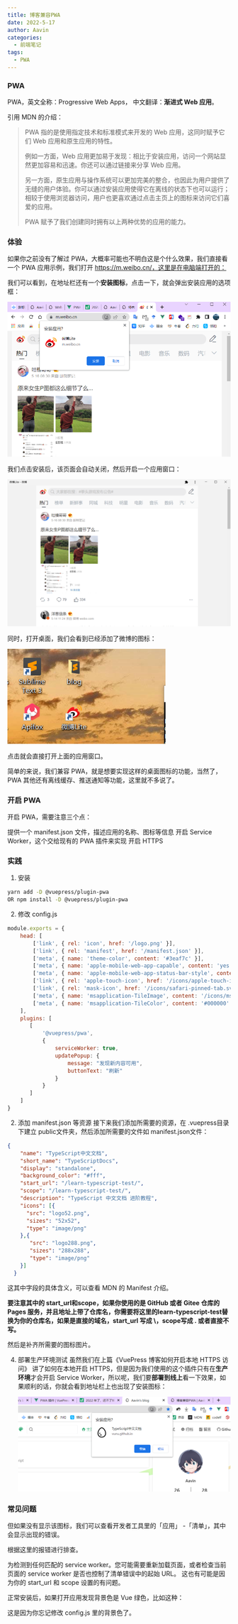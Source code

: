```yaml
---
title: 博客兼容PWA
date: 2022-5-17
author: Aavin
categories:
  - 前端笔记
tags:
  - PWA
---
```

### PWA

PWA，英文全称：Progressive Web Apps， 中文翻译：**渐进式 Web 应用**。

引用 MDN 的介绍：

> PWA 指的是使用指定技术和标准模式来开发的 Web 应用，这同时赋予它们 Web 应用和原生应用的特性。
>
> 例如一方面，Web 应用更加易于发现：相比于安装应用，访问一个网站显然更加容易和迅速。你还可以通过链接来分享 Web 应用。
>
> 另一方面，原生应用与操作系统可以更加完美的整合，也因此为用户提供了无缝的用户体验。你可以通过安装应用使得它在离线的状态下也可以运行；相较于使用浏览器访问，用户也更喜欢通过点击主页上的图标来访问它们喜爱的应用。
>
> PWA 赋予了我们创建同时拥有以上两种优势的应用的能力。

### 体验

如果你之前没有了解过 PWA，大概率可能也不明白这是个什么效果，我们直接看一个 PWA 应用示例，我们打开 https://m.weibo.cn/，这里是在电脑端打开的：

我们可以看到，在地址栏还有一个**安装图标**，点击一下，就会弹出安装应用的选项框：

![img](./img/1.png)

我们点击安装后，该页面会自动关闭，然后开启一个应用窗口：

![img](img/2.png)

同时，打开桌面，我们会看到已经添加了微博的图标：

![](img/3.png)

点击就会直接打开上面的应用窗口。

简单的来说，我们兼容 PWA，就是想要实现这样的桌面图标的功能，当然了， PWA 其他还有离线缓存、推送通知等功能，这里就不多说了。

### 开启 PWA

开启 PWA，需要注意三个点：

提供一个 manifest.json 文件，描述应用的名称、图标等信息
开启 Service Worker，这个交给现有的 PWA 插件来实现
开启 HTTPS

### 实践

1. 安装

```bash
yarn add -D @vuepress/plugin-pwa
OR npm install -D @vuepress/plugin-pwa
```

2. 修改 config.js

```js
module.exports = {
    head: [
        ['link', { rel: 'icon', href: '/logo.png' }],
        ['link', { rel: 'manifest', href: '/manifest.json' }],
        ['meta', { name: 'theme-color', content: '#3eaf7c' }],
        ['meta', { name: 'apple-mobile-web-app-capable', content: 'yes' }],
        ['meta', { name: 'apple-mobile-web-app-status-bar-style', content: 'black' }],
        ['link', { rel: 'apple-touch-icon', href: '/icons/apple-touch-icon-152x152.png' }],
        ['link', { rel: 'mask-icon', href: '/icons/safari-pinned-tab.svg', color: '#3eaf7c' }],
        ['meta', { name: 'msapplication-TileImage', content: '/icons/msapplication-icon-144x144.png' }],
        ['meta', { name: 'msapplication-TileColor', content: '#000000' }]
    ],
    plugins: [
       [
           '@vuepress/pwa',
           {
               serviceWorker: true,
               updatePopup: {
                   message: "发现新内容可用",
                   buttonText: "刷新"
               }
           }
       ]
    ]
}
```

2. 添加 manifest.json 等资源
   接下来我们添加所需要的资源，在 .vuepress目录下建立 public文件夹，然后添加所需要的文件如 manifest.json文件：

```json
{
    "name": "TypeScript中文文档",
    "short_name": "TypeScriptDocs",
    "display": "standalone",
    "background_color": "#fff",
    "start_url": "/learn-typescript-test/",
    "scope": "/learn-typescript-test/",
    "description": "TypeScript 中文文档 进阶教程",
    "icons": [{
      "src": "logo52.png",
      "sizes": "52x52",
      "type": "image/png"
    },{
       "src": "logo288.png",
       "sizes": "288x288",
       "type": "image/png"
    }]
  }
```

这其中字段的具体含义，可以查看 MDN 的 Manifest 介绍。

**要注意其中的 start_url和scope，如果你使用的是 GitHub 或者 Gitee 仓库的 Pages 服务，并且地址上带了仓库名，你需要将这里的learn-typescript-test替换为你的仓库名，如果是直接的域名，start_url 写成 \，scope写成 . 或者直接不写。**

然后是补齐所需要的图标图片。

4. 部署生产环境测试
   虽然我们在上篇《VuePress 博客如何开启本地 HTTPS 访问》 讲了如何在本地开启 HTTPS，但是因为我们使用的这个插件只有在**生产环境**才会开启 Service Worker，所以呢，我们要**部署到线上**看一下效果，如果顺利的话，你就会看到地址栏上也出现了安装图标：

   ![](./img/4.png)

### 常见问题

但如果没有显示该图标，我们可以查看开发者工具里的「应用」 -「清单」，其中会显示出现的错误。

根据这里的报错进行排查。

为检测到任何匹配的 service worker。您可能需要重新加载页面，或者检查当前页面的 service worker 是否也控制了清单错误中的起始 URL。
这也有可能是因为你的 start_url 和 scope 设置的有问题。

正常安装后，如果打开应用发现背景色是 Vue 绿色，比如这种：

这是因为你忘记修改 config.js 里的背景色了。
